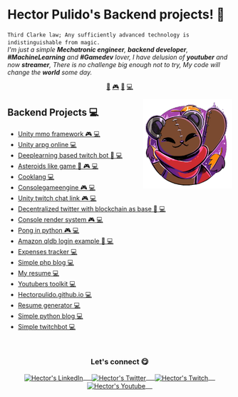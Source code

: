 # Hector Pulido's Backend projects! 👋


`Third Clarke law; Any sufficiently advanced technology is indistinguishable from magic.`<br><em> I'm just a simple **Mechatronic engineer**, **backend developer**, **#MachineLearning** and **#Gamedev** lover, I have delusion of **youtuber** and now **streamer**, There is no challenge big enough not to try, My code will change the **world** some day.</em>



<p align="center">
    <a href="https://github.com/HectorPulido/HectorPulido/blob/master/ai.md">🤖</a>
<a href="https://github.com/HectorPulido/HectorPulido/blob/master/gamedev.md">🎮</a>
<a href="https://github.com/HectorPulido/HectorPulido/blob/master/blockchain.md">🔑</a>
<a href="https://github.com/HectorPulido/HectorPulido/blob/master/backend.md">💻</a>
</p>



<a href="https://twitter.com/Hector_Pulido_">
    <img align="right" height="auto" width="200" src="https://github.com/HectorPulido/HectorPulido/raw/master/img/pequesoft.png" />
</a>
    


## Backend Projects 💻
- [Unity mmo framework  🎮 💻](https://github.com/HectorPulido/Unity-MMO-Framework) 
- [Unity arpg online  💻](https://github.com/HectorPulido/Unity-Arpg-Online) 
- [Deeplearning based twitch bot  🤖 💻](https://github.com/HectorPulido/Deeplearning-based-Twitch-bot) 
- [Asteroids like game  🤖 🎮 💻](https://github.com/HectorPulido/Asteroids-like-game) 
- [Cooklang  💻](https://github.com/HectorPulido/Cooklang) 
- [Consolegameengine  🎮 💻](https://github.com/HectorPulido/ConsoleGameEngine) 
- [Unity twitch chat link  🎮 💻](https://github.com/HectorPulido/Unity-twitch-chat-link) 
- [Decentralized twitter with blockchain as base  🔑 💻](https://github.com/HectorPulido/Decentralized-Twitter-with-blockchain-as-base) 
- [Console render system  🎮 💻](https://github.com/HectorPulido/console-render-system) 
- [Pong in python  🎮 💻](https://github.com/HectorPulido/pong-in-python) 
- [Amazon qldb login example  🔑 💻](https://github.com/HectorPulido/Amazon-QLDB-Login-Example) 
- [Expenses tracker  💻](https://github.com/HectorPulido/Expenses-tracker) 
- [Simple php blog  💻](https://github.com/HectorPulido/Simple-php-blog) 
- [My resume  💻](https://github.com/HectorPulido/My-resume) 
- [Youtubers toolkit  💻](https://github.com/HectorPulido/Youtubers-toolkit) 
- [Hectorpulido.github.io  💻](https://github.com/HectorPulido/hectorpulido.github.io) 
- [Resume generator  💻](https://github.com/HectorPulido/Resume-generator) 
- [Simple python blog  💻](https://github.com/HectorPulido/Simple-python-blog) 
- [Simple twitchbot  💻](https://github.com/HectorPulido/Simple-TwitchBot) 



<br>


<div align="center">
<h3 align="center">Let's connect 😋</h3>
</div>
<p align="center">
    
<a href="https://www.linkedin.com/in/hector-pulido-17547369/" target="blank">
    <img align="center" alt="Hector's LinkedIn" width="30px" src="https://www.vectorlogo.zone/logos/linkedin/linkedin-icon.svg" /> &nbsp; &nbsp;
</a>
            
<a href="https://twitter.com/Hector_Pulido_" target="blank">
    <img align="center" alt="Hector's Twitter" width="30px" src="https://www.vectorlogo.zone/logos/twitter/twitter-official.svg" /> &nbsp; &nbsp;
</a>
            
<a href="https://www.twitch.tv/hector_pulido_" target="blank">
    <img align="center" alt="Hector's Twitch" width="30px" src="https://www.vectorlogo.zone/logos/twitch/twitch-icon.svg" /> &nbsp; &nbsp;
</a>
            
<a href="https://www.youtube.com/channel/UCS_iMeH0P0nsIDPvBaJckOw" target="blank">
    <img align="center" alt="Hector's Youtube" width="30px" src="https://www.vectorlogo.zone/logos/youtube/youtube-icon.svg" /> &nbsp; &nbsp;
</a>
        
</p>
    

